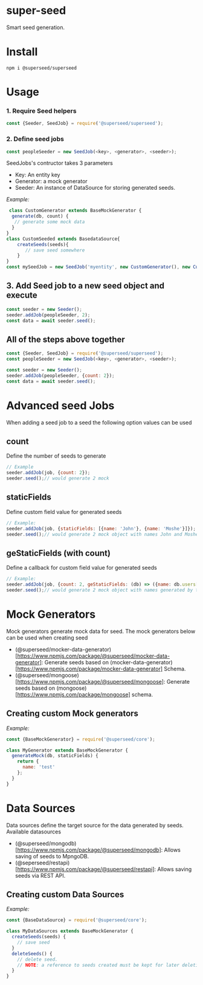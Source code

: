 # super-seed

Smart seed generation.

# Install

```
npm i @superseed/superseed
```

# Usage

### 1. Require Seed helpers
```js
const {Seeder, SeedJob} = require('@superseed/superseed');
```

### 2. Define seed jobs
```js
const peopleSeeder = new SeedJob(<key>, <generator>, <seeder>);
```
SeedJobs's contructor takes 3 parameters
- Key: An entity key
- Generator: a mock generator
- Seeder: An instance of DataSource  for storing generated seeds. 

*Example:*
```js
 class CustomGenerator extends BaseMockGenerator {
  generate(db, count) {
   // generate some mock data
  }
}
class CustomSeeded extends BasedataSource{
    createSeeds(seeds){
       // save seed somewhere
    }
}
const mySeedJob = new SeedJob('myentity', new CustomGenerator(), new CustomSeeded());
```

## 3. Add Seed job to a new seed object and execute
```js
const seeder = new Seeder();
seeder.addJob(peopleSeeder, 2);
const data = await seeder.seed();
```
## All of the steps above together

```js
const {Seeder, SeedJob} = require('@superseed/superseed');
const peopleSeeder = new SeedJob(<key>, <generator>, <seeder>);

const seeder = new Seeder();
seeder.addJob(peopleSeeder, {count: 2});
const data = await seeder.seed();
```

# Advanced seed Jobs
When adding a seed job to a seed the following option values can be used

## count
Define the number of seeds to generate
```js
// Example
seeder.addJob(job, {count: 2});
seeder.seed();// would generate 2 mock
```

## staticFields
Define custom field value for generated seeds
```js
// Example:
seeder.addJob(job, {staticFields: [{name: 'John'}, {name: 'Moshe'}]});
seeder.seed();// would generate 2 mock object with names John and Moshe respectively
```
## geStaticFields (with count)
Define a callback for custom field value for generated seeds
```js
// Example:
seeder.addJob(job, {count: 2, geStaticFields: (db) => ({name: db.users[0].name}) });
seeder.seed();// would generate 2 mock object with names generated by the geStaticFields callback
```
 

# Mock Generators
Mock generators generate mock data for seed.
The mock generators below can be used when creating seed
- (@superseed/mocker-data-generator)[https://www.npmjs.com/package/@superseed/mocker-data-generator]: Generate seeds based on (mocker-data-generator)[https://www.npmjs.com/package/mocker-data-generator] Schema.
- (@superseed/mongoose)[https://www.npmjs.com/package/@superseed/mongoose]: Generate seeds based on  (mongoose)[https://www.npmjs.com/package/mongoose] schema. 

## Creating custom Mock generators
*Example:*
```js
const {BaseMockGenerator} = require('@superseed/core');

class MyGenerator extends BaseMockGenerator {
  generateMock(db, staticFields) {
    return {
      name: 'test'
    };
  }
}
```

# Data Sources

Data sources define the target source for the data generated by seeds.
Available datasources
- (@superseed/mongodb)[https://www.npmjs.com/package/@superseed/mongodb]: Allows saving of seeds to MpngoDB.
- (@seperseed/restapi)[https://www.npmjs.com/package/@superseed/restapi]: Allows saving seeds via REST API.

## Creating custom Data Sources
*Example:*
```js
const {BaseDataSource} = require('@superseed/core');

class MyDataSources extends BaseMockGenerator {
  createSeeds(seeds) {
    // save seed
  }
  deleteSeeds() {
    // delete seed. 
    // NOTE: a reference to seeds created must be kept for later deletion 
  }
}
```
